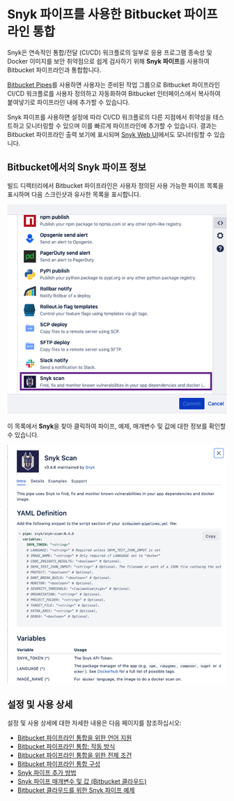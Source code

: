 # Snyk 파이프를 사용한 Bitbucket 파이프라인 통합

Snyk은 연속적인 통합/전달 (CI/CD) 워크플로의 일부로 응용 프로그램 종속성 및 Docker 이미지를 보안 취약점으로 쉽게 검사하기 위해 **Snyk 파이프**를 사용하여 Bitbucket 파이프라인과 통합합니다.

[Bitbucket Pipes](https://bitbucket.org/blog/meet-bitbucket-pipes-30-ways-to-automate-your-ci-cd-pipeline)를 사용하면 사용자는 준비된 작업 그룹으로 Bitbucket 파이프라인 CI/CD 워크플로를 사용자 정의하고 자동화하여 Bitbucket 인터페이스에서 복사하여 붙여넣기로 파이프라인 내에 추가할 수 있습니다.

Snyk 파이프를 사용하면 설정에 따라 CI/CD 워크플로의 다른 지점에서 취약성을 테스트하고 모니터링할 수 있으며 이를 빠르게 파이프라인에 추가할 수 있습니다. 결과는 Bitbucket 파이프라인 출력 보기에 표시되며 [Snyk Web UI](http://app.snyk.io)에서도 모니터링할 수 있습니다.

## Bitbucket에서의 Snyk 파이프 정보

빌드 디렉터리에서 Bitbucket 파이프라인은 사용자 정의된 사용 가능한 파이프 목록을 표시하며 다음 스크린샷과 유사한 목록을 표시합니다.

![Bitbucket 파이프라인 사용 가능한 파이프 목록](../../../.gitbook/assets/uuid-6fff2668-6e2e-22ae-200f-124c8a240b02-en.png)

이 목록에서 **Snyk**을 찾아 클릭하여 파이프, 예제, 매개변수 및 값에 대한 정보를 확인할 수 있습니다.

![Snyk 스캔 파이프 정보](../../../.gitbook/assets/mceclip0-25-.png)

## 설정 및 사용 상세

설정 및 사용 상세에 대한 자세한 내용은 다음 페이지를 참조하십시오:

* [Bitbucket 파이프라인 통합을 위한 언어 지원](language-support-for-bitbucket-pipelines-integration.md)
* [Bitbucket 파이프라인 통합: 작동 방식](bitbucket-pipelines-integration-how-it-works.md)
* [Bitbucket 파이프라인 통합을 위한 전제 조건](prerequisites-for-bitbucket-pipelines-integration.md)
* [Bitbucket 파이프라인 통합 구성](configure-your-bitbucket-pipelines-integration.md)
* [Snyk 파이프 추가 방법](how-to-add-a-snyk-pipe.md)
* [Snyk 파이프 매개변수 및 값 (Bitbucket 클라우드)](snyk-pipe-parameters-and-values-bitbucket-cloud.md)
* [Bitbucket 클라우드를 위한 Snyk 파이프 예제](https://bitbucket.org/snyk/snyk-scan/src/develop/README.md)